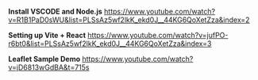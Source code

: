 **Install VSCODE and Node.js**
https://www.youtube.com/watch?v=R1B1PaD0sWU&list=PLSsAz5wf2lkK_ekd0J__44KG6QoXetZza&index=2

**Setting up Vite + React**
https://www.youtube.com/watch?v=jufPO-r6bt0&list=PLSsAz5wf2lkK_ekd0J__44KG6QoXetZza&index=3

**Leaflet Sample Demo**
https://www.youtube.com/watch?v=jD6813wGdBA&t=715s

